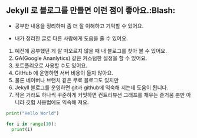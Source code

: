 ## Jekyll 로 블로그를 만들면 이런 점이 좋아요.:Blash:

* 공부한 내용을 정리하며 좀 더 잘 이해하고 기억할 수 있어요.
- 내가 정리한 글로 다른 사람에게 도움을 줄 수 있어요.
1. 예전에 공부했던 게 잘 떠오르지 않을 때 내 블로그를 찾아 볼 수 있어요.
2. GA(Google Ananlytics) 같은 커스텀한 설정을 할 수 있어요.
3. 포트폴리오로 사용할 수도 있어요. 
4. GitHub 에 운영하면 서버 비용이 들지 않아요.
5. 물론 네이버나 브랜치 같은 무료 블로그도 있지만 
6. Jekyll 블로그를 운영하면 git과 github에 익숙해 지는데 도움이 됩니다.
7. 작은 거라도 하나씩 꾸준하게 커밋하면 컨트리뷰션 그래프를 채우는 즐거움 뿐만 아니라 깃헙 사용법에도 익숙해 져요.

```python
print("Hello World")

for i in range(10):
  print(i)
```
